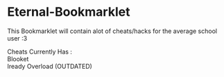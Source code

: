 # Eternal-Bookmarklet
This Bookmarklet will contain alot of cheats/hacks for the average school user :3

Cheats
Currently Has :
<br> Blooket
<br> Iready Overload (OUTDATED)
